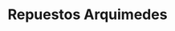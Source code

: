 ---
title: "Repuestos Arquimedes"
url: /santiago-de-los-caballeros/repuestos-arquimedes/
shop: Autoteile
---